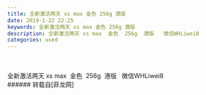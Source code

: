 ```yaml
---
title: 全新激活两天 xs max 金色 256g 港版
date: 2019-1-22 22:25
keywords: 全新激活两天 xs max 金色 256g 港版
description: 全新激活两天 xs max  金色  256g  港版   微信WHLiwei8  
categories: used
---
```

<td class="t_f" id="postmessage_2769705">

<br/>
<br/>
全新激活两天 xs max  金色  256g  港版   微信WHLiwei8  <br/>
</td>
###### 转载自[菲龙网]